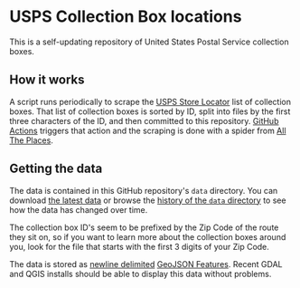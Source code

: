 # USPS Collection Box locations

This is a self-updating repository of United States Postal Service collection boxes.

## How it works

A script runs periodically to scrape the [USPS Store Locator](https://tools.usps.com/find-location.htm) list of collection boxes. That list of collection boxes is sorted by ID, split into files by the first three characters of the ID, and then committed to this repository. [GitHub Actions](https://docs.github.com/en/actions) triggers that action and the scraping is done with a spider from [All The Places](https://github.com/alltheplaces/alltheplaces).

## Getting the data

The data is contained in this GitHub repository's `data` directory. You can download [the latest data](https://github.com/iandees/usps-collection-boxes/archive/master.zip) or browse the [history of the `data` directory](https://github.com/iandees/usps-collection-boxes/commits/master/data) to see how the data has changed over time.

The collection box ID's seem to be prefixed by the Zip Code of the route they sit on, so if you want to learn more about the collection boxes around you, look for the file that starts with the first 3 digits of your Zip Code.

The data is stored as [newline delimited](http://ndjson.org/) [GeoJSON Features](https://stevage.github.io/ndgeojson/). Recent GDAL and QGIS installs should be able to display this data without problems.
